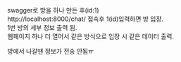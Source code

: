 swagger로 방을 하나 만든 후(id:1)<br>
http://localhost:8000/chat/ 접속후 1(id)입력하면 방 입장.<br>
1번 방의 세부 정보 출력 됨.<br>
웹페이지 하나 더 열어서 같은 방식으로 입장 시 같은 데이터 출력.

방에서 나갈땐 정보가 전송 안됨ㅠ
